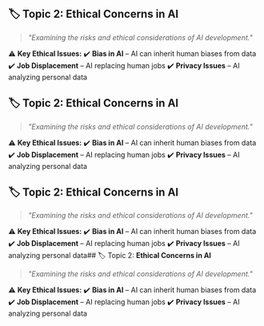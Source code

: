 ## 🏷️ Topic 2: **Ethical Concerns in AI**

> *"Examining the risks and ethical considerations of AI development."*

⚠️ **Key Ethical Issues:**
✔️ **Bias in AI** – AI can inherit human biases from data
✔️ **Job Displacement** – AI replacing human jobs
✔️ **Privacy Issues** – AI analyzing personal data

## 🏷️ Topic 2: **Ethical Concerns in AI**

> *"Examining the risks and ethical considerations of AI development."*

⚠️ **Key Ethical Issues:**
✔️ **Bias in AI** – AI can inherit human biases from data
✔️ **Job Displacement** – AI replacing human jobs
✔️ **Privacy Issues** – AI analyzing personal data

## 🏷️ Topic 2: **Ethical Concerns in AI**

> *"Examining the risks and ethical considerations of AI development."*

⚠️ **Key Ethical Issues:**
✔️ **Bias in AI** – AI can inherit human biases from data
✔️ **Job Displacement** – AI replacing human jobs
✔️ **Privacy Issues** – AI analyzing personal data## 🏷️ Topic 2: **Ethical Concerns in AI**

> *"Examining the risks and ethical considerations of AI development."*

⚠️ **Key Ethical Issues:**
✔️ **Bias in AI** – AI can inherit human biases from data
✔️ **Job Displacement** – AI replacing human jobs
✔️ **Privacy Issues** – AI analyzing personal data